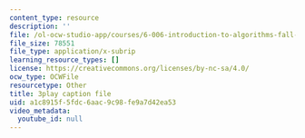 ```yaml
---
content_type: resource
description: ''
file: /ol-ocw-studio-app/courses/6-006-introduction-to-algorithms-fall-2011/a1c8915f5fdc6aac9c98fe9a7d42ea53_4iXLnF3hExw.srt
file_size: 78551
file_type: application/x-subrip
learning_resource_types: []
license: https://creativecommons.org/licenses/by-nc-sa/4.0/
ocw_type: OCWFile
resourcetype: Other
title: 3play caption file
uid: a1c8915f-5fdc-6aac-9c98-fe9a7d42ea53
video_metadata:
  youtube_id: null
---
```

